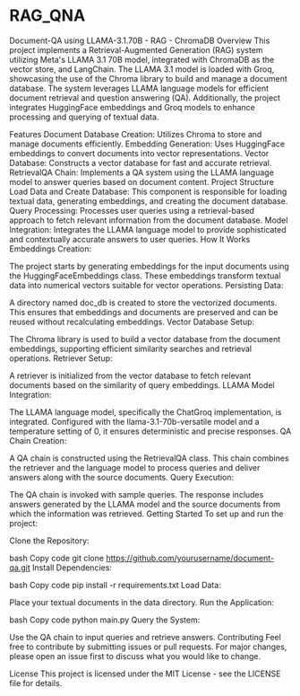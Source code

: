 # RAG_QNA
Document-QA using LLAMA-3.1.70B - RAG - ChromaDB
Overview
This project implements a Retrieval-Augmented Generation (RAG) system utilizing Meta's LLAMA 3.1 70B model, integrated with ChromaDB as the vector store, and LangChain. The LLAMA 3.1 model is loaded with Groq, showcasing the use of the Chroma library to build and manage a document database. The system leverages LLAMA language models for efficient document retrieval and question answering (QA). Additionally, the project integrates HuggingFace embeddings and Groq models to enhance processing and querying of textual data.

Features
Document Database Creation: Utilizes Chroma to store and manage documents efficiently.
Embedding Generation: Uses HuggingFace embeddings to convert documents into vector representations.
Vector Database: Constructs a vector database for fast and accurate retrieval.
RetrievalQA Chain: Implements a QA system using the LLAMA language model to answer queries based on document content.
Project Structure
Load Data and Create Database: This component is responsible for loading textual data, generating embeddings, and creating the document database.
Query Processing: Processes user queries using a retrieval-based approach to fetch relevant information from the document database.
Model Integration: Integrates the LLAMA language model to provide sophisticated and contextually accurate answers to user queries.
How It Works
Embeddings Creation:

The project starts by generating embeddings for the input documents using the HuggingFaceEmbeddings class. These embeddings transform textual data into numerical vectors suitable for vector operations.
Persisting Data:

A directory named doc_db is created to store the vectorized documents. This ensures that embeddings and documents are preserved and can be reused without recalculating embeddings.
Vector Database Setup:

The Chroma library is used to build a vector database from the document embeddings, supporting efficient similarity searches and retrieval operations.
Retriever Setup:

A retriever is initialized from the vector database to fetch relevant documents based on the similarity of query embeddings.
LLAMA Model Integration:

The LLAMA language model, specifically the ChatGroq implementation, is integrated. Configured with the llama-3.1-70b-versatile model and a temperature setting of 0, it ensures deterministic and precise responses.
QA Chain Creation:

A QA chain is constructed using the RetrievalQA class. This chain combines the retriever and the language model to process queries and deliver answers along with the source documents.
Query Execution:

The QA chain is invoked with sample queries. The response includes answers generated by the LLAMA model and the source documents from which the information was retrieved.
Getting Started
To set up and run the project:

Clone the Repository:

bash
Copy code
git clone https://github.com/yourusername/document-qa.git
Install Dependencies:

bash
Copy code
pip install -r requirements.txt
Load Data:

Place your textual documents in the data directory.
Run the Application:

bash
Copy code
python main.py
Query the System:

Use the QA chain to input queries and retrieve answers.
Contributing
Feel free to contribute by submitting issues or pull requests. For major changes, please open an issue first to discuss what you would like to change.

License
This project is licensed under the MIT License - see the LICENSE file for details.
